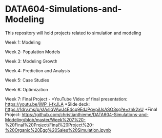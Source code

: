 # DATA604-Simulations-and-Modeling

This repository will hold projects related to simulation and modeling

Week 1: Modeling

Week 2: Population Models

Week 3: Modeling Growth

Week 4: Prediction and Analysis

Week 5: Case Studies

Week 6: Optimization

Week 7: Final Project - 
*YouTube Video of final presentation: https://youtu.be/jWP_i-fxJLA 
*Slide deck: https://1drv.ms/p/s!AslqVAwJ4E4cg9EdJPqvpiUsASO3sg?e=znk2xU 
*Final Project: https://github.com/christianthieme/DATA604-Simulations-and-Modeling/blob/master/Week%207%20-%20Final%20Project/Final%20Project%20-%20Organic%20Egg%20Sales%20Simulation.ipynb


